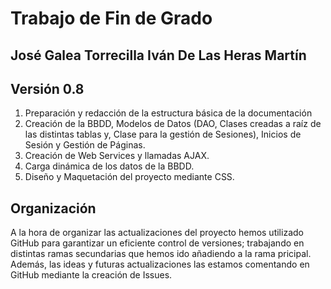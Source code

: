 # Trabajo de Fin de Grado

José Galea Torrecilla   Iván De Las Heras Martín
------------------------------------------------
Versión 0.8
-----------

1. Preparación y redacción de la estructura básica de la documentación
2. Creación de la BBDD, Modelos de Datos (DAO, Clases creadas a raíz de las distintas tablas y, Clase para la gestión de Sesiones), Inicios de Sesión y Gestión de Páginas.
3. Creación de Web Services y llamadas AJAX.
4. Carga dinámica de los datos de la BBDD.
5. Diseño y Maquetación del proyecto mediante CSS.

Organización
------------

A la hora de organizar las actualizaciones del proyecto hemos utilizado GitHub para garantizar un eficiente control de versiones; trabajando en distintas ramas secundarias que hemos ido añadiendo a la rama pricipal. Además, las ideas y futuras actualizaciones las estamos comentando en GitHub mediante la creación de Issues.
